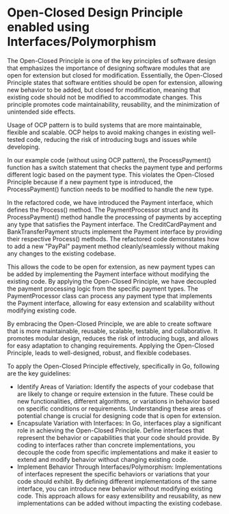 # Open-Closed Design Principle enabled using Interfaces/Polymorphism
The Open-Closed Principle is one of the key principles of software design that emphasizes the importance of designing software modules that are open for extension but closed for modification. Essentially, the Open-Closed Principle states that software entities should be open for extension, allowing new behavior to be added, but closed for modification, meaning that existing code should not be modified to accommodate changes. This principle promotes code maintainability, reusability, and the minimization of unintended side effects.

Usage of OCP pattern is to build systems that are more maintainable, flexible and scalable. OCP helps to avoid making changes in existing well-tested code, reducing the risk of introducing bugs and issues while developing.

In our example code (without using OCP pattern), the ProcessPayment() function has a switch statement that checks the payment type and performs different logic based on the payment type. This violates the Open-Closed Principle because if a new payment type is introduced, the ProcessPayment() function needs to be modified to handle the new type.

In the refactored code, we have introduced the Payment interface, which defines the Process() method. The PaymentProcessor struct and its ProcessPayment() method handle the processing of payments by accepting any type that satisfies the Payment interface. The CreditCardPayment and BankTransferPayment structs implement the Payment interface by providing their respective Process() methods. The refactored code demonstates how to add a new "PayPal" payment method cleanly/seamlessly without making any changes to the existing codebase.

This allows the code to be open for extension, as new payment types can be added by implementing the Payment interface without modifying the existing code. By applying the Open-Closed Principle, we have decoupled the payment processing logic from the specific payment types. The PaymentProcessor class can process any payment type that implements the Payment interface, allowing for easy extension and scalability without modifying existing code.

By embracing the Open-Closed Principle, we are able to create software that is more maintainable, reusable, scalable, testable, and collaborative. It promotes modular design, reduces the risk of introducing bugs, and allows for easy adaptation to changing requirements. Applying the Open-Closed Principle, leads to well-designed, robust, and flexible codebases.

To apply the Open-Closed Principle effectively, specifically in Go, following are the key guidelines:
-  Identify Areas of Variation: Identify the aspects of your codebase that are likely to change or require extension in the future. These could be new functionalities, different algorithms, or variations in behavior based on specific conditions or requirements. Understanding these areas of potential change is crucial for designing code that is open for extension.
-  Encapsulate Variation with Interfaces: In Go, interfaces play a significant role in achieving the Open-Closed Principle. Define interfaces that represent the behavior or capabilities that your code should provide. By coding to interfaces rather than concrete implementations, you decouple the code from specific implementations and make it easier to extend and modify behavior without changing existing code.
-  Implement Behavior Through Interfaces/Polymorphism: Implementations of interfaces represent the specific behaviors or variations that your code should exhibit. By defining different implementations of the same interface, you can introduce new behavior without modifying existing code. This approach allows for easy extensibility and reusability, as new implementations can be added without impacting the existing codebase.